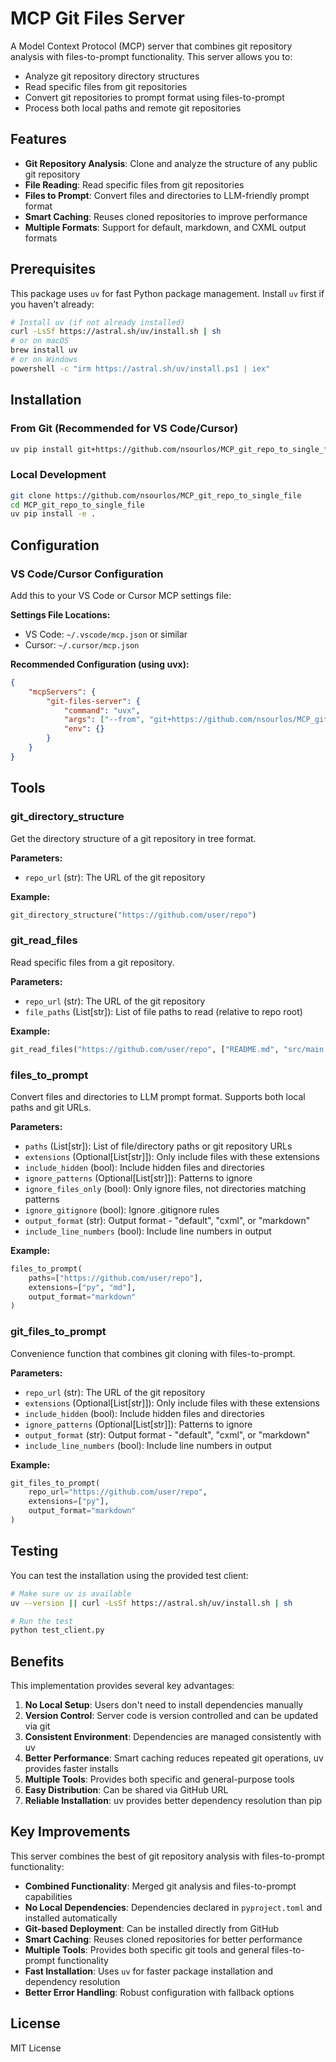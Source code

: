 # MCP Git Files Server

A Model Context Protocol (MCP) server that combines git repository analysis with files-to-prompt functionality. This server allows you to:

- Analyze git repository directory structures
- Read specific files from git repositories  
- Convert git repositories to prompt format using files-to-prompt
- Process both local paths and remote git repositories

## Features

- **Git Repository Analysis**: Clone and analyze the structure of any public git repository
- **File Reading**: Read specific files from git repositories
- **Files to Prompt**: Convert files and directories to LLM-friendly prompt format
- **Smart Caching**: Reuses cloned repositories to improve performance
- **Multiple Formats**: Support for default, markdown, and CXML output formats

## Prerequisites

This package uses `uv` for fast Python package management. Install `uv` first if you haven't already:

```bash
# Install uv (if not already installed)
curl -LsSf https://astral.sh/uv/install.sh | sh
# or on macOS
brew install uv
# or on Windows
powershell -c "irm https://astral.sh/uv/install.ps1 | iex"
```

## Installation

### From Git (Recommended for VS Code/Cursor)

```bash
uv pip install git+https://github.com/nsourlos/MCP_git_repo_to_single_file
```

### Local Development

```bash
git clone https://github.com/nsourlos/MCP_git_repo_to_single_file
cd MCP_git_repo_to_single_file
uv pip install -e .
```

## Configuration

### VS Code/Cursor Configuration

Add this to your VS Code or Cursor MCP settings file:

**Settings File Locations:**
- VS Code: `~/.vscode/mcp.json` or similar
- Cursor: `~/.cursor/mcp.json`

**Recommended Configuration (using uvx):**
```json
{
    "mcpServers": {
        "git-files-server": {
            "command": "uvx",
            "args": ["--from", "git+https://github.com/nsourlos/MCP_git_repo_to_single_file", "mcp-git-files-server"],
            "env": {}
        }
    }
}
```

## Tools

### git_directory_structure
Get the directory structure of a git repository in tree format.

**Parameters:**
- `repo_url` (str): The URL of the git repository

**Example:**
```python
git_directory_structure("https://github.com/user/repo")
```

### git_read_files
Read specific files from a git repository.

**Parameters:**
- `repo_url` (str): The URL of the git repository
- `file_paths` (List[str]): List of file paths to read (relative to repo root)

**Example:**
```python
git_read_files("https://github.com/user/repo", ["README.md", "src/main.py"])
```

### files_to_prompt
Convert files and directories to LLM prompt format. Supports both local paths and git URLs.

**Parameters:**
- `paths` (List[str]): List of file/directory paths or git repository URLs
- `extensions` (Optional[List[str]]): Only include files with these extensions
- `include_hidden` (bool): Include hidden files and directories
- `ignore_patterns` (Optional[List[str]]): Patterns to ignore
- `ignore_files_only` (bool): Only ignore files, not directories matching patterns
- `ignore_gitignore` (bool): Ignore .gitignore rules
- `output_format` (str): Output format - "default", "cxml", or "markdown"
- `include_line_numbers` (bool): Include line numbers in output

**Example:**
```python
files_to_prompt(
    paths=["https://github.com/user/repo"],
    extensions=["py", "md"],
    output_format="markdown"
)
```

### git_files_to_prompt
Convenience function that combines git cloning with files-to-prompt.

**Parameters:**
- `repo_url` (str): The URL of the git repository
- `extensions` (Optional[List[str]]): Only include files with these extensions
- `include_hidden` (bool): Include hidden files and directories
- `ignore_patterns` (Optional[List[str]]): Patterns to ignore
- `output_format` (str): Output format - "default", "cxml", or "markdown"
- `include_line_numbers` (bool): Include line numbers in output

**Example:**
```python
git_files_to_prompt(
    repo_url="https://github.com/user/repo",
    extensions=["py"],
    output_format="markdown"
)
```

## Testing

You can test the installation using the provided test client:

```bash
# Make sure uv is available
uv --version || curl -LsSf https://astral.sh/uv/install.sh | sh

# Run the test
python test_client.py
```

## Benefits

This implementation provides several key advantages:

1. **No Local Setup**: Users don't need to install dependencies manually
2. **Version Control**: Server code is version controlled and can be updated via git
3. **Consistent Environment**: Dependencies are managed consistently with uv
4. **Better Performance**: Smart caching reduces repeated git operations, uv provides faster installs
5. **Multiple Tools**: Provides both specific and general-purpose tools
6. **Easy Distribution**: Can be shared via GitHub URL
7. **Reliable Installation**: uv provides better dependency resolution than pip

## Key Improvements

This server combines the best of git repository analysis with files-to-prompt functionality:

- **Combined Functionality**: Merged git analysis and files-to-prompt capabilities
- **No Local Dependencies**: Dependencies declared in `pyproject.toml` and installed automatically
- **Git-based Deployment**: Can be installed directly from GitHub
- **Smart Caching**: Reuses cloned repositories for better performance
- **Multiple Tools**: Provides both specific git tools and general files-to-prompt functionality
- **Fast Installation**: Uses `uv` for faster package installation and dependency resolution
- **Better Error Handling**: Robust configuration with fallback options

## License

MIT License
